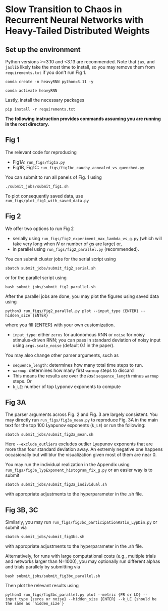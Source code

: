 # Slow Transition to Chaos in Recurrent Neural Networks with Heavy-Tailed Distributed Weights

## Set up the environment
Python versions >=3.10 and <3.13 are recommended. Note that `jax`, and `jaxlib` likely take the most time to install, so you may remove them from `requirements.txt` if you don't run Fig 1.
```
conda create -n heavyRNN python=3.11 -y
```
```
conda activate heavyRNN
```
Lastly, install the necessary packages
```
pip install -r requirements.txt
```

**The following instruction provides commands assuming you are running in the root directory.**

## Fig 1
The relevant code for reproducing
* Fig1A: `run_figs/fig1a.py`
* Fig1B, Fig1C: `run_figs/fig1bc_cauchy_annealed_vs_quenched.py`

You can submit to run all panels of Fig. 1 using
```
./submit_jobs/submit_fig1.sh
```
To plot consequently saved data, use `run_figs/plot_fig1_with_saved_data.py`

## Fig 2
We offer two options to run Fig 2 
* serially using `run_figs/fig2_experiment_max_lambda_vs_g.py` (which will take very long when $N$ or number of $g$s are large) or, 
* in parallel using `run_figs/fig2_parallel.py` (recommended).

You can submit cluster jobs for the serial script using
```
sbatch submit_jobs/submit_fig2_serial.sh
```
or for the parallel script using
```
bash submit_jobs/submit_fig2_parallel.sh
```
After the parallel jobs are done, you may plot the figures using saved data using
```
python3 run_figs/fig2_parallel.py plot --input_type {ENTER} --hidden_size {ENTER}
```
where you fill {ENTER} with your own customization.
* `input_type`: either `zeros` for autonomous RNN or `noise` for noisy stimulus-driven RNN; you can pass in standard deviation of noisy input using `args.scale_noise` (default $0.1$ in the paper).

You may also change other parser arguments, such as 
* `sequence_length`: determines how many total time steps to run.
* `warmup`: determines how many first `warmup` steps to discard
* This means the results are over the *last* `sequence_length` minus `warmup` steps.
Or
* `k_LE`: number of top Lyponov exponents to compute

## Fig 3A
The parser arguments across Fig. 2 and Fig. 3 are largely consistent. You may directly run `run_figs/fig3a_mean.py` to reproduce Fig. 3A in the main text for the top 100 Lyapunov exponents (`k_LE`) or run the following:
```
sbatch submit_jobs/submit_fig3a_mean.sh
```
Here `--exclude_outliers` excludes outlier Lyapunov exponents that are more than four standard deviation away. An extremly negative one happens occasionally but will blur the visualization given most of them are near 0.

You may run the individual realization in the Appendix using `run_figs/fig3a_lypExponent_histogram_fix_g.py` or an easier way is to submit
```
sbatch submit_jobs/submit_fig3a_individual.sh
```
with appropriate adjustments to the hyperparameter in the .sh file.

## Fig 3B, 3C
Similarly, you may run `run_figs/fig3bc_participationRatio_LypDim.py` or submit via
```
sbatch submit_jobs/submit_fig3bc.sh
```
with appropriate adjustments to the hyperparameter in the .sh file.

Alternatively, for runs with large computational costs (e.g., multiple trials and networks larger than N=1000), you may optionally run different alphas and trials parallely by submitting via
```
bash submit_jobs/submit_fig3bc_parallel.sh
```
Then plot the relevant results using
```
python3 run_figs/fig3bc_parallel.py plot --metric {PR or LD} --input_type {zeros or noise} --hidden_size {ENTER} --k_LE {should be the same as `hidden_size`}
```